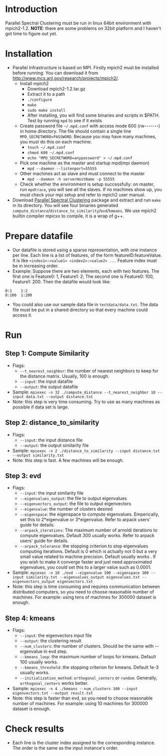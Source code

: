 # Introduction #

Parallel Spectral Clustering must be run in linux 64bit environment with mpich2-1.2.
**NOTE**: there are some problems on 32bit platform and I haven't got time to figure out yet.

# Installation #

  * Parallel Infrastructure is based on MPI. Firstly mpich2 must be installed before running. You can download it from http://www.mcs.anl.gov/research/projects/mpich2/.
    * Install mpich2
      * Download mpich2-1.2.tar.gz
      * Extract it to a path
      * `./configure`
      * `make`
      * `sudo make install`
      * After installing, you will find some binaries and scripts in $PATH. Test by running `mpd` to see if it exists
    * Create password file `~/.mpd.conf` with access mode 600 (rw-------) in home directory. The file should contain a single line `MPD_SECRETWORD=PASSWORD`. Because you may have many  machines, you must do this on each machine.
      * `touch ~/.mpd.conf`
      * `chmod 600 ~/.mpd.conf`
      * `echo "MPD_SECRETWORD=anypassword" > ~/.mpd.conf`
    * Pick one machine as the master and startup mpd(mpi daemon)
      * `mpd --daemon --listenport=55555`
    * Other machines act as slave and must connect to the master
      * `mpd --daemon -h serverHostName -p 55555`
    * Check whether the environment is setup successfully: on master, run `mpdtrace`, you will see all the slaves. If no machines show up, you must check your mpi setup and refer to mpich2 user manual.
  * Download [Parallel Spectral Clustering](http://pspectralclustering.googlecode.com/files/pspectralclustering-beta.tar.gz) package and extract and run `make` in its directory. You will see four binaries generated `compute_distance`/`distance_to_similarity`/`evd`/`kmeans`. We use mpich2 builtin compiler mpicxx to compile, it is a wrap of g++.

# Prepare datafile #
  * Our datafile is stored using a sparse representation, with one instance per line. Each line is a list of features, of the form featureID:featureValue. It is like `<index1>:<value1> <index2>:<value2> ...` Feature index must be in increasing order.
  * Example: Suppose there are two elements, each with two features. The first one is Feature0: 1, Feature1: 2; The second one is Feature0: 100, Feature1: 200. Then the datafile would look like:
```
0:1    1:2
0:100  1:200
```
  * You could also use our sample data file in `testdata/data.txt`. The data file must be put in a shared directory so that every machine could access it.

# Run #
## Step 1: Compute Similarity ##
  * Flags:
    * `--t_nearest_neighbor`: the number of nearest neighbors to keep for the distance matrix. Usually, 100 is enough.
    * `--input`: the input datafile
    * `--output`: the output datafile
  * Sample: `mpiexec -n 32 ./compute_distance --t_nearest_neighbor 10 --input data.txt --output distance.txt`
  * Note: this step is very time consuming. Try to use as many machines as possible if data set is large.

## Step 2: distance\_to\_similarity ##
  * Flags:
    * `--input`: the input distance file
    * `--output`: the output similarity file
  * Sample: `mpiexec -n 2 ./distance_to_similarity --input distance.txt --output similarity.txt`
  * Note: this step is fast. A few machines will be enough.

## Step 3: evd ##
  * Flags:
    * `--input`: the input similarity file
    * `--eigenvalues_output`: the file to output eigenvalues
    * `--eigenvectors_output`: the file to output eigenvectors
    * `--eigenvalue`: the number of clusters desired
    * `--eigenspace`: the eigenspace to compute eigenvalues. Emperically, set this to 2\*eigenvalue or 3\*eigenvalue. Refer to arpack users' guide for details.
    * `--arpack_iterations`: The maximum number of arnoldi iterations to compute eigenvalues. Default 300 usually works.  Refer to arpack users' guide for details.
    * `--arpack_tolerance`: the stopping criterion to stop eigenvalues computing iterations. Default is 0 which is actually not 0 but a very small value related to machine precision. Default usually works . If you wish to make it converge faster and just need approximated eigenvalues, you could set this to a larger value such as 0.0001.
  * Sample: `mpiexec -n 10 ./evd --eigenvalue 100 --eigenspace 300 --input similarity.txt --eigenvalues_output eigenvalues.txt --eigenvectors_output eigenvectors.txt`
  * Note: this step is time consuming and requires communication between distributed computers,  so you need to choose reasonable number of machines. For example: using tens of machines for 300000 dataset is enough.

## Step 4: kmeans ##
  * Flags:
    * `--input`: the eigenvectors input file
    * `--output`: the clustering result
    * `--num_clusters`: the number of clusters. Should be the same with --eigenvalue in evd step.
    * `--kmeans_loop`: the maximum number of loops for kmeans. Default 100 usually works.
    * `--kmeans_threshold`: the stopping criterion for kmeans. Default 1e-3 usually works.
    * `--initialization_method`: `orthogonal_centers` or `random`. Generally, `orthogonal_centers` works better.
  * Sample: `mpiexec -n 4 ./kmeans --num_clusters 100 --input eigenvectors.txt --output result.txt`
  * Note: this step is faster than evd,  so you need to choose reasonable number of machines. For example: using 10 machines for 300000 dataset is enough.

# Check results #
  * Each line is the cluster index assigned to the corresponding instance. The order is the same as the input instance's order.
